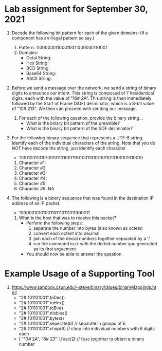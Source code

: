# Lab assignment for September 30, 2021


1. Decode the following bit pattern for each of the given domains:
   (If a component has an illegal pattern so say.)
   1. Pattern: 110000001100010011000000110001
   1. Domains:
      - Octal String: 
      - Hex String: 
      - BCD String: 
      - Base64 String: 
      - ASCII String: 


1. Before we send a message over the network, we send a string of binary digits to announce our intent.  This string is composed of 7 hexidemical digits, each with the value of "16# 2A".  This string is then immediately followed by the Start of Frame (SOF) deliminator, which is a 8-bit value of "10# 213".  We then can proceed with sending our message.

   1. For each of the following question, provide the binary string...
      - What is the binary bit pattern of the preamble?
      - What is the binary bit pattern of the SOF deliminator?


1. For the following binary sequence that represents a UTF-8 string, identify each of the individual characters of the string.  Note that you do *NOT* have decode the string, just identify each character

   - 11001001101010010110100111101001101010011010100101010010

   1. Character #1:
   1. Character #2:
   1. Character #3:
   1. Character #4:
   1. Character #5:
   1. Character #6: NA


1. The following is a binary sequence that was found in the destination IP address of an IP packet.  
   - 10000010101001101110111011000011

   1. What is the host that was to receive this packet?
      - Perform the following steps:
        1. separate the number into bytes (also known as octets)
        1. convert each octent into decimal
        1. join each of the decial numbers together separated by a '.'
        1. run the command ``host`` with the dotted number you generated as its first arguement
      - You should now be able to answer the question.

# Example Usage of a Supporting Tool
  1. https://www.sandbox.csun.edu/~steve/binaryValues/binaryMappings.html
     * "2# 101101001".toDec()  
     * "2# 101101001".toHex()  
     * "2# 101101001".toBin()  
     * "2# 101101001".nibbles() 
     * "2# 101101001".bytes()
     * "2# 101101001".seperate(6)  // separate in groups of 6
     * "2# 101101001".chop(6)      // chop into individual numbers with 6 digits each
     * [ "10# 2A", "8# 23" ].fuse(2)      // fuse together to obtain a binary number
